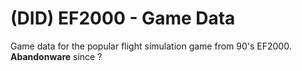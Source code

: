 # (DID) EF2000 - Game Data

Game data for the popular flight simulation game from 90's EF2000. **Abandonware** since ?